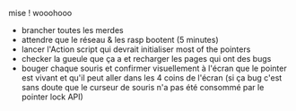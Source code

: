 mise ! wooohooo

- brancher toutes les merdes
- attendre que le réseau & les rasp bootent (5 minutes)
- lancer l'Action script qui devrait initialiser most of the pointers
- checker la gueule que ça a et recharger les pages qui ont des bugs
- bouger chaque souris et confirmer visuellement à l'écran que le pointer est vivant et qu'il peut aller dans les 4 coins de l'écran (si ça bug c'est sans doute que le curseur de souris n'a pas été consommé par le pointer lock API)
